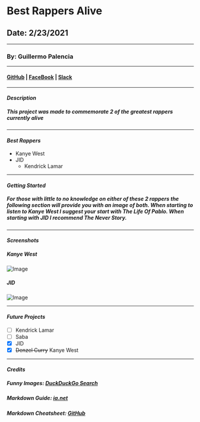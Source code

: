 # Best Rappers Alive

## Date: 2/23/2021

---

### By: Guillermo Palencia

---

#### [GitHub]() | [FaceBook]() | [Slack]()

---

#### **_Description_**

##### This project was made to commemorate 2 of the greatest rappers currently alive

---

#### **_Best Rappers_**

- Kanye West
- JID
  - Kendrick Lamar

---

#### **_Getting Started_**

##### For those with little to no knowledge on either of these 2 rappers the following section will provide you with an image of both. When starting to listen to Kanye West I suggest your start with The Life Of Pablo. When starting with JID I recommend The Never Story.

---

#### **_Screenshots_**

##### Kanye West

![Image](https://external-content.duckduckgo.com/iu/?u=https%3A%2F%2Ftbtjamz.com%2Fwp-content%2Fuploads%2F2022%2F02%2Fkanye-west-donda-livestream-01.jpg&f=1&nofb=1)

##### JID

![Image](https://external-content.duckduckgo.com/iu/?u=https%3A%2F%2Ftse1.mm.bing.net%2Fth%3Fid%3DOIP.6EyfGyBfvJgFpRgJ_43-WAHaEK%26pid%3DApi&f=1)

---

#### **_Future Projects_**

- [ ] Kendrick Lamar
- [ ] Saba
- [x] JID
- [x] ~~Denzel Curry~~ Kanye West

---

#### **_Credits_**

##### Funny Images: [DuckDuckGo Search](duckduckgo.com)

##### Markdown Guide: [ia.net](https://ia.net/writer/support/general/markdown-guide)

##### Markdown Cheatsheet: [GitHub](https://guides.github.com/pdfs/markdown-cheatsheet-online.pdf)
